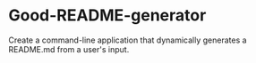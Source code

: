 # Good-README-generator
Create a command-line application that dynamically generates a README.md from a user's input.

